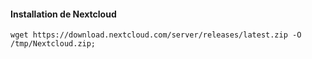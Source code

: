 #### Installation de Nextcloud
```
wget https://download.nextcloud.com/server/releases/latest.zip -O /tmp/Nextcloud.zip;
```

